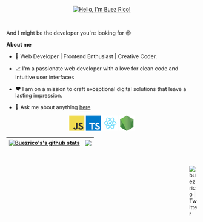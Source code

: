 <p align="center"><a href="https://buezrico.vercel.app"><img width="80%" alt="Hello, I'm Buez Rico!" src="./profile.jpg" /></a></p>

<br />

And I might be the developer you're looking for 😉

**About me**

- 💼 Web Developer | Frontend Enthusiast | Creative Coder.

- 📈 I'm a passionate web developer with a love for clean code and intuitive user interfaces

- ❤️ I am on a mission to craft exceptional digital solutions that leave a lasting impression.

- 💬 Ask me about anything [here](https://github.com/buezrico/buezrico/issues)

<p align="center">
<code><img height="40" alt="javascript" src="https://raw.githubusercontent.com/github/explore/80688e429a7d4ef2fca1e82350fe8e3517d3494d/topics/javascript/javascript.png"></code>
<code><img height="40" alt="typescript" src="https://raw.githubusercontent.com/github/explore/80688e429a7d4ef2fca1e82350fe8e3517d3494d/topics/typescript/typescript.png"></code>
<code><img height="40" alt="react" src="https://raw.githubusercontent.com/github/explore/80688e429a7d4ef2fca1e82350fe8e3517d3494d/topics/react/react.png"></code>
<!-- <code><img height="20" alt="graphql" src="https://raw.githubusercontent.com/github/explore/5c058a388828bb5fde0bcafd4bc867b5bb3f26f3/topics/graphql/graphql.png"></code> -->
<code><img height="40" alt="nodejs" src="https://raw.githubusercontent.com/github/explore/80688e429a7d4ef2fca1e82350fe8e3517d3494d/topics/nodejs/nodejs.png"></code></p>

| <a href="https://github.com/buezrico/buezrico"><img align="center" src="https://github-readme-stats.vercel.app/api?username=buezrico&show_icons=true&include_all_commits=true&theme=buefy&hide_border=true" alt="Buezrico's's github stats" /></a> | <a href="https://github.com/buezrico/github-readme-stats"><img align="center" src="https://github-readme-stats.vercel.app/api/top-langs/?username=buezrico&layout=compact&theme=buefy&hide_border=true" /></a> |
| -------------------------------------------------------------------------------------------------------------------------------------------------------------------------------------------------------------------------------------------------- | -------------------------------------------------------------------------------------------------------------------------------------------------------------------------------------------------------------- |

<!-- #### Top Repositories

<a href="https://github.com/buezrico/github-readme-stats">
  <img align="center" src="https://github-readme-stats.vercel.app/api/pin/?username=buezrico&repo=github-readme-stats&theme=buefy" />
</a>
<a href="https://github.com/buezrico/buezrico.github.io">
  <img align="center" src="https://github-readme-stats.vercel.app/api/pin/?username=buezrico&repo=buezrico.github.io&theme=buefy" />
</a> -->

<br />
<br />

<a href="https://twitter.com/buez_rico">
  <img align="right" alt="buezrico | Twitter" width="21px" src="https://raw.githubusercontent.com/buezrico/buezrico/master/assets/twitter.svg" />
</a>
